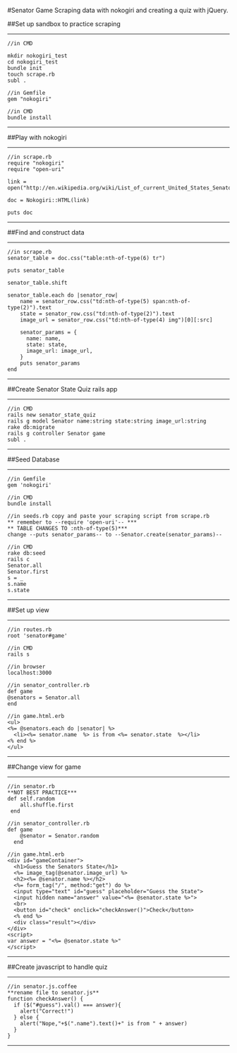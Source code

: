 #Senator Game
Scraping data with nokogiri and creating a quiz with jQuery.

##Set up sandbox to practice scraping

---

    //in CMD

    mkdir nokogiri_test
    cd nokogiri_test
    bundle init
    touch scrape.rb
    subl .

    //in Gemfile
    gem "nokogiri"

    //in CMD
    bundle install

---

##Play with nokogiri

---
    //in scrape.rb
    require "nokogiri"
    require "open-uri"

    link = open("http://en.wikipedia.org/wiki/List_of_current_United_States_Senators")

    doc = Nokogiri::HTML(link)

    puts doc

---

##Find and construct data

---
    //in scrape.rb
    senator_table = doc.css("table:nth-of-type(6) tr")

    puts senator_table

    senator_table.shift

    senator_table.each do |senator_row|
        name = senator_row.css("td:nth-of-type(5) span:nth-of-type(2)").text
        state = senator_row.css("td:nth-of-type(2)").text
        image_url = senator_row.css("td:nth-of-type(4) img")[0][:src]

        senator_params = {
          name: name,
          state: state,
          image_url: image_url,
        }
        puts senator_params
    end

---

##Create Senator State Quiz rails app

___

    //in CMD
    rails new senator_state_quiz
    rails g model Senator name:string state:string image_url:string
    rake db:migrate
    rails g controller Senator game
    subl .

___

##Seed Database

---
    //in Gemfile
    gem 'nokogiri'

    //in CMD
    bundle install

    //in seeds.rb copy and paste your scraping script from scrape.rb
    ** remember to --require 'open-uri'-- ***
    ** TABLE CHANGES TO :nth-of-type(5)***
    change --puts senator_params-- to --Senator.create(senator_params)--

    //in CMD
    rake db:seed
    rails c
    Senator.all
    Senator.first
    s = _
    s.name
    s.state

---

##Set up view

---
    //in routes.rb
    root 'senator#game'

    //in CMD
    rails s

    //in browser
    localhost:3000

    //in senator_controller.rb
    def game
    @senators = Senator.all
    end

    //in game.html.erb
    <ul>
    <%= @senators.each do |senator| %>
      <li><%= senator.name  %> is from <%= senator.state  %></li>
    <% end %>
    </ul>

---

##Change view for game

---
    //in senator.rb
    **NOT BEST PRACTICE***
    def self.random
        all.shuffle.first
     end

    //in senator_controller.rb
    def game
        @senator = Senator.random
      end

    //in game.html.erb
    <div id="gameContainer">
      <h1>Guess the Senators State</h1>
      <%= image_tag(@senator.image_url) %>
      <h2><%= @senator.name %></h2>
      <%= form_tag("/", method:"get") do %>
      <input type="text" id="guess" placeholder="Guess the State">
      <input hidden name="answer" value="<%= @senator.state %>">
      <br>
      <button id="check" onclick="checkAnswer()">Check</button>
      <% end %>
      <div class="result"></div>
    </div>
    <script>
    var answer = "<%= @senator.state %>"
    </script>

---

##Create javascript to handle quiz

---
    //in senator.js.coffee
    **rename file to senator.js**
    function checkAnswer() {
      if ($("#guess").val() === answer){
        alert("Correct!")
      } else {
        alert("Nope,"+$(".name").text()+" is from " + answer)
      }
    }

---